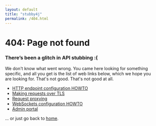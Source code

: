 ```yaml
---
layout: default
title: "stubby4j"
permalink: /404.html
---
```


<base href="{{ site.baseurl }}/">
<div class="page">
  <h1 class="not-found">404: Page not found</h1>
  <h3>There’s been a glitch in API stubbing :(</h3>
  <p>
    We don't know what went wrong. You came here looking for something specific, and all you get is the list of web links below,
    which we hope you are looking for. That's not good. That's not good at all.
  </p>
  <p class="lead">
    <ul>
      <li><a href="{{ site.baseurl }}/docs/HTTP_ENDPOINT_CONFIGURATION_HOWTO.html">HTTP endpoint configuration HOWTO</a></li>
      <li><a href="{{ site.baseurl }}/#making-requests-over-tls">Making requests over TLS</a></li>
      <li><a href="{{ site.baseurl }}/docs/REQUEST_PROXYING.html">Request proxying</a></li>
      <li><a href="{{ site.baseurl }}/docs/WEBSOCKETS_CONFIGURATION_HOWTO.html">WebSockets configuration HOWTO</a></li>
      <li><a href="{{ site.baseurl }}/docs/ADMIN_PORTAL.html">Admin portal</a></li>
    </ul>  
    ... or just go back to <a href="{{ site.baseurl }}/">home</a>.
  </p>
</div>
